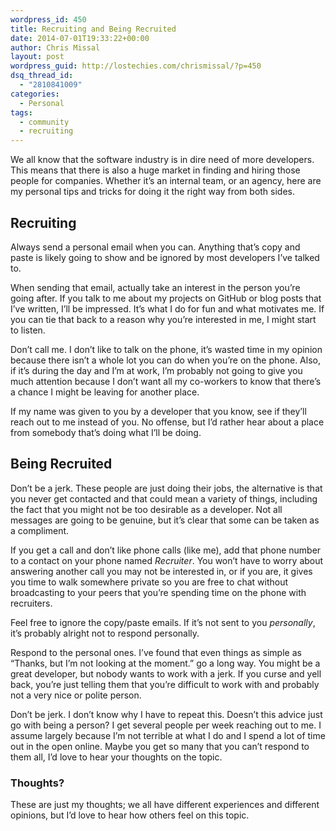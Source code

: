 ```yaml
---
wordpress_id: 450
title: Recruiting and Being Recruited
date: 2014-07-01T19:33:22+00:00
author: Chris Missal
layout: post
wordpress_guid: http://lostechies.com/chrismissal/?p=450
dsq_thread_id:
  - "2810841009"
categories:
  - Personal
tags:
  - community
  - recruiting
---
```

We all know that the software industry is in dire need of more developers. This means that there is also a huge market in finding and hiring those people for companies. Whether it&#8217;s an internal team, or an agency, here are my personal tips and tricks for doing it the right way from both sides.

## Recruiting

Always send a personal email when you can. Anything that&#8217;s copy and paste is likely going to show and be ignored by most developers I&#8217;ve talked to.

When sending that email, actually take an interest in the person you&#8217;re going after. If you talk to me about my projects on GitHub or blog posts that I&#8217;ve written, I&#8217;ll be impressed. It&#8217;s what I do for fun and what motivates me. If you can tie that back to a reason why you&#8217;re interested in me, I might start to listen.

Don&#8217;t call me. I don&#8217;t like to talk on the phone, it&#8217;s wasted time in my opinion because there isn&#8217;t a whole lot you can do when you&#8217;re on the phone. Also, if it&#8217;s during the day and I&#8217;m at work, I&#8217;m probably not going to give you much attention because I don&#8217;t want all my co-workers to know that there&#8217;s a chance I might be leaving for another place.

If my name was given to you by a developer that you know, see if they&#8217;ll reach out to me instead of you. No offense, but I&#8217;d rather hear about a place from somebody that&#8217;s doing what I&#8217;ll be doing.

## Being Recruited

Don&#8217;t be a jerk. These people are just doing their jobs, the alternative is that you never get contacted and that could mean a variety of things, including the fact that you might not be too desirable as a developer. Not all messages are going to be genuine, but it&#8217;s clear that some can be taken as a compliment.

If you get a call and don&#8217;t like phone calls (like me), add that phone number to a contact on your phone named _Recruiter_. You won&#8217;t have to worry about answering another call you may not be interested in, or if you are, it gives you time to walk somewhere private so you are free to chat without broadcasting to your peers that you&#8217;re spending time on the phone with recruiters.

Feel free to ignore the copy/paste emails. If it&#8217;s not sent to you _personally_, it&#8217;s probably alright not to respond personally.

Respond to the personal ones. I&#8217;ve found that even things as simple as &#8220;Thanks, but I&#8217;m not looking at the moment.&#8221; go a long way. You might be a great developer, but nobody wants to work with a jerk. If you curse and yell back, you&#8217;re just telling them that you&#8217;re difficult to work with and probably not a very nice or polite person.

Don&#8217;t be jerk. I don&#8217;t know why I have to repeat this. Doesn&#8217;t this advice just go with being a person? I get several people per week reaching out to me. I assume largely because I&#8217;m not terrible at what I do and I spend a lot of time out in the open online. Maybe you get so many that you can&#8217;t respond to them all, I&#8217;d love to hear your thoughts on the topic.

### Thoughts?

These are just my thoughts; we all have different experiences and different opinions, but I&#8217;d love to hear how others feel on this topic.